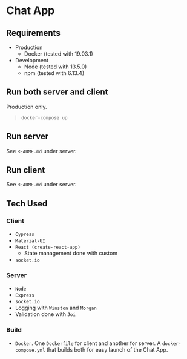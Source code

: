 # Chat App

## Requirements
* Production
  * Docker (tested with 19.03.1)
* Development
  * Node (tested with 13.5.0)
  * npm (tested with 6.13.4)

## Run both server and client
Production only.
>`docker-compose up`

## Run server
See `README.md` under server.

## Run client
See `README.md` under server.

## Tech Used

### Client
* `Cypress`
* `Material-UI`
* `React (create-react-app)`
  * State management done with custom 
* `socket.io`

### Server
* `Node`
* `Express`
* `socket.io`
* Logging with `Winston` and `Morgan`
* Validation done with `Joi`

### Build
* `Docker`. One `Dockerfile` for client and another for server. A `docker-compose.yml` that builds both for easy launch of the Chat App.